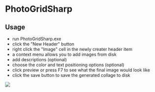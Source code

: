 # PhotoGridSharp

## Usage
- run PhotoGridSharp.exe
- click the "New Header" button
- right click the "Image" cell in the newly creater header item
- a context menu allows you to add images from disk
- add descriptions (optional)
- choose the color and text positioning options (optional)
- click preview or press F7 to see what the final image would look like
- click the save button to save the generated collage to disk

![](https://i.imgur.com/vpp1VqM.png)

